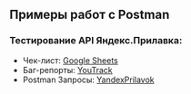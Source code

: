 ## Примеры работ с Postman
### Тестирование API Яндекс.Прилавка:
- Чек-лист: [Google Sheets](https://docs.google.com/spreadsheets/d/1TpR8_9EYdQeMiNx1VzmVLIhzlzX2UdjicqoKnqRsASM/edit#gid=597427564)
- Баг-репорты: [YouTrack](https://alexandr-qa.youtrack.cloud/issues?q=тег:%20Prilavok%20сортировать:%20Приоритет%20по%20возр.)
- Postman Запросы: [YandexPrilavok]()
